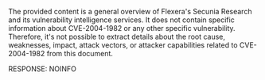 The provided content is a general overview of Flexera's Secunia Research and its vulnerability intelligence services. It does not contain specific information about CVE-2004-1982 or any other specific vulnerability. Therefore, it's not possible to extract details about the root cause, weaknesses, impact, attack vectors, or attacker capabilities related to CVE-2004-1982 from this document.

RESPONSE: NOINFO